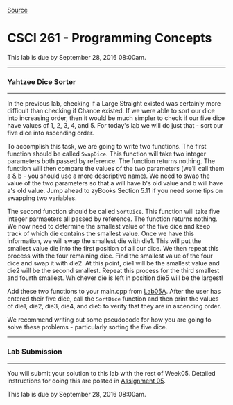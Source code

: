 
[Source](http://eecs.mines.edu/Courses/csci261/labs/lab5b.php "Permalink to CSCI 261 - Programming Concepts")

# CSCI 261 - Programming Concepts

This lab is due by September 28, 2016 08:00am.

  

* * *

### Yahtzee Dice Sorter

* * *

  

In the previous lab, checking if a Large Straight existed was certainly more difficult than checking if Chance existed. If we were able to sort our dice into increasing order, then it would be much simpler to check if our five dice have values of 1, 2, 3, 4, and 5. For today's lab we will do just that - sort our five dice into ascending order.

To accomplish this task, we are going to write two functions. The first function should be called `SwapDice`. This function will take two integer parameters both passed by reference. The function returns nothing. The function will then compare the values of the two parameters (we'll call them a &amp; b - you should use a more descriptive name). We need to swap the value of the two parameters so that a will have b's old value and b will have a's old value. Jump ahead to zyBooks Section 5.11 if you need some tips on swapping two variables.

The second function should be called `SortDice`. This function will take five integer parmaeters all passed by reference. The function returns nothing. We now need to determine the smallest value of the five dice and keep track of which die contains the smallest value. Once we have this information, we will swap the smallest die with die1. This will put the smallest value die into the first position of all our dice. We then repeat this process with the four remaining dice. Find the smallest value of the four dice and swap it with die2. At this point, die1 will be the smallest value and die2 will be the second smallest. Repeat this process for the third smallest and fourth smallest. Whichever die is left in position die5 will be the largest!

Add these two functions to your main.cpp from [Lab05A][1]. After the user has entered their five dice, call the `SortDice` function and then print the values of die1, die2, die3, die4, and die5 to verify that they are in ascending order.

We recommend writing out some pseudocode for how you are going to solve these problems - particularly sorting the five dice.

  

* * *

### Lab Submission

* * *

  

You will submit your solution to this lab with the rest of Week05. Detailed instructions for doing this are posted in [Assignment 05][2].

This lab is due by September 28, 2016 08:00am.

[1]: lab5a.php
[2]: ../homework/hw5.php
  
